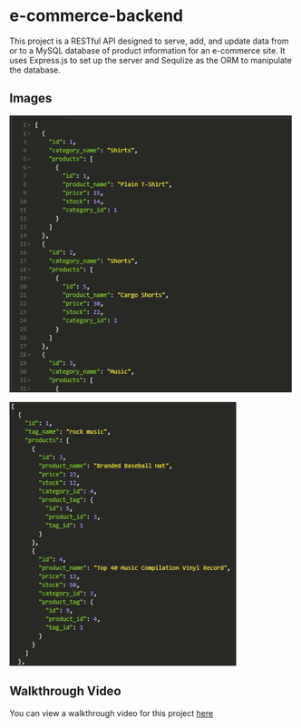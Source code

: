 # e-commerce-backend
This project is a RESTful API designed to serve, add, and update data from or to a MySQL database of product information for an e-commerce site. It uses Express.js to set up the server and Sequlize as the ORM to manipulate the database.

## Images
![API response 1](./assets/images/api-response-1.PNG?raw=true "API Response 1")

![API response 2](./assets/images/api-response-2.PNG?raw=true "API response 2")

## Walkthrough Video

You can view a walkthrough video for this project [here](https://drive.google.com/file/d/1VW0Ye1c00trb8bP__yIYdVnLOXd8SvNX/view)